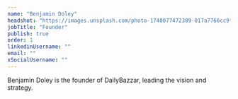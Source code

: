 ```yaml
---
name: "Benjamin Doley"
headshot: "https://images.unsplash.com/photo-1748077472389-017a7766cc9f?q=80&w=2700&auto=format&fit=crop&ixlib=rb-4.1.0&ixid=M3wxMjA3fDB8MHxwaG90by1wYWdlfHx8fGVufDB8fHx8fA%3D%3D"
jobTitle: "Founder"
publish: true
order: 1
linkedinUsername: ""
email: ""
xSocialUsername: ""
---
```


Benjamin Doley is the founder of DailyBazzar, leading the vision and strategy. 